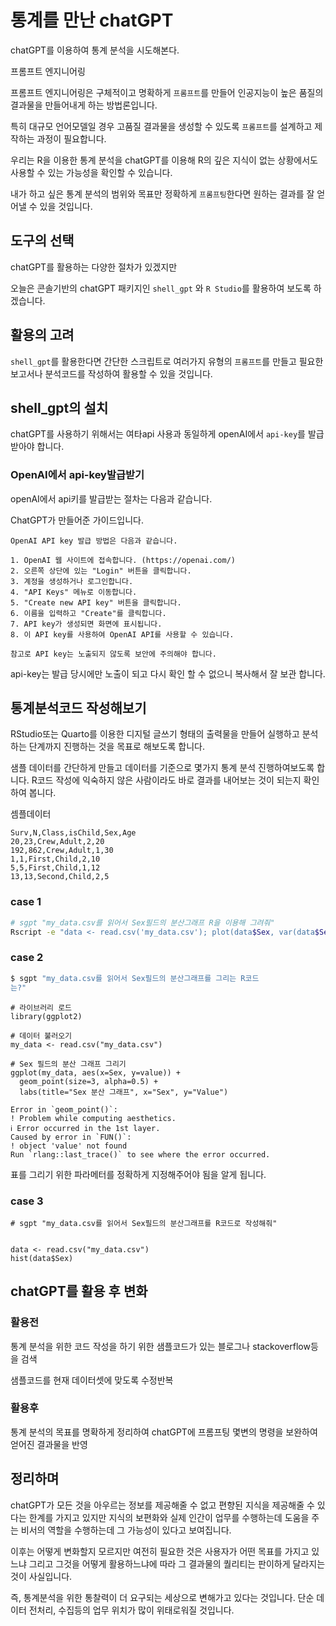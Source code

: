# 통계를 만난 chatGPT

chatGPT를 이용하여 통계 분석을 시도해본다.

프롬프트 엔지니어링

프롬프트 엔지니어링은 구체적이고 명확하게 `프롬프트`를 만들어 인공지능이 높은 품질의 결과물을 만들어내게 하는 방법론입니다.

특히 대규모 언어모델일 경우 고품질 결과물을 생성할 수 있도록 `프롬프트`를 설계하고 제작하는 과정이 필요합니다.

우리는 R을 이용한 통계 분석을 chatGPT를 이용해 R의 깊은 지식이 없는 상황에서도 사용할 수 있는 가능성을 확인할 수 있습니다.

내가 하고 싶은 통계 분석의 범위와 목표만 정확하게 `프롬프팅`한다면 원하는 결과를 잘 얻어낼 수 있을 것입니다.

## 도구의 선택

chatGPT를 활용하는 다양한 절차가 있겠지만

오늘은 콘솔기반의 chatGPT 패키지인 `shell_gpt` 와 `R Studio`를 활용하여 보도록 하겠습니다.

## 활용의 고려

 `shell_gpt`를 활용한다면 간단한 스크립트로 여러가지 유형의 `프롬프트`를 만들고 필요한 보고서나 분석코드를 작성하여 활용할 수 있을 것입니다.

## shell_gpt의 설치

chatGPT를 사용하기 위해서는 여타api 사용과 동일하게 openAI에서 `api-key`를 발급받아야 합니다.

### OpenAI에서 api-key발급받기

openAI에서 api키를 발급받는 절차는 다음과 같습니다.

ChatGPT가 만들어준 가이드입니다.

```
OpenAI API key 발급 방법은 다음과 같습니다.

1. OpenAI 웹 사이트에 접속합니다. (https://openai.com/)
2. 오른쪽 상단에 있는 "Login" 버튼을 클릭합니다.
3. 계정을 생성하거나 로그인합니다.
4. "API Keys" 메뉴로 이동합니다.
5. "Create new API key" 버튼을 클릭합니다.
6. 이름을 입력하고 "Create"를 클릭합니다.
7. API key가 생성되면 화면에 표시됩니다.
8. 이 API key를 사용하여 OpenAI API를 사용할 수 있습니다.

참고로 API key는 노출되지 않도록 보안에 주의해야 합니다.
```

api-key는 발급 당시에만 노출이 되고 다시 확인 할 수 없으니 복사해서 잘 보관 합니다.


## 통계분석코드 작성해보기
RStudio또는 Quarto를 이용한 디지털 글쓰기 형태의 출력물을 만들어 실행하고 분석하는 단계까지 진행하는 것을 목표로 해보도록 합니다. 

샘플 데이터를 간단하게 만들고 데이터를 기준으로 몇가지 통계 분석 진행하여보도록 합니다.
R코드 작성에 익숙하지 않은 사람이라도 바로 결과를 내어보는 것이 되는지 확인하여 봅니다. 


셈플데이터  
```csv
Surv,N,Class,isChild,Sex,Age
20,23,Crew,Adult,2,20
192,862,Crew,Adult,1,30
1,1,First,Child,2,10
5,5,First,Child,1,12
13,13,Second,Child,2,5
```

### case 1  
```bash
# sgpt "my_data.csv를 읽어서 Sex필드의 분산그래프 R을 이용해 그려줘"
Rscript -e "data <- read.csv('my_data.csv'); plot(data$Sex, var(data$Sex))"
```


### case 2
```bash
$ sgpt "my_data.csv를 읽어서 Sex필드의 분산그래프를 그리는 R코드
는?"
```
```{r}
# 라이브러리 로드
library(ggplot2)

# 데이터 불러오기
my_data <- read.csv("my_data.csv")

# Sex 필드의 분산 그래프 그리기
ggplot(my_data, aes(x=Sex, y=value)) +
  geom_point(size=3, alpha=0.5) +
  labs(title="Sex 분산 그래프", x="Sex", y="Value")
```
```
Error in `geom_point()`:
! Problem while computing aesthetics.
ℹ Error occurred in the 1st layer.
Caused by error in `FUN()`:
! object 'value' not found
Run `rlang::last_trace()` to see where the error occurred.
```
표를 그리기 위한 파라메터를 정확하게 지정해주어야 됨을 알게 됩니다. 

### case 3
```{r}
# sgpt "my_data.csv를 읽어서 Sex필드의 분산그래프를 R코드로 작성해줘"


data <- read.csv("my_data.csv")
hist(data$Sex)

```


## chatGPT를 활용 후 변화 
### 활용전 
통계 분석을 위한 코드 작성을 하기 위한 
샘플코드가 있는 블로그나 stackoverflow등을 검색 

샘플코드를 현재 데이터셋에 맞도록 수정반복 

### 활용후 
통계 분석의 목표를 명확하게 정리하여 chatGPT에 프롬프팅 
몇변의 명령을 보완하여 얻어진 결과물을 반영 

## 정리하며
chatGPT가 모든 것을 아우르는 정보를 제공해줄 수 없고 편향된 지식을 제공해줄 수 있다는 한계를 가지고 있지만 지식의 보편화와 실제 인간이 업무를 수행하는데 도움을 주는 비서의 역할을 수행하는데 그 가능성이 있다고 보여집니다. 

이후는 어떻게 변화할지 모르지만 여전히 필요한 것은 사용자가 어떤 목표를 가지고 있느냐 그리고 그것을 어떻게 활용하느냐에 따라 그 결과물의 퀄리티는 판이하게 달라지는 것이 사실입니다. 

즉, 통계분석을 위한 통찰력이 더 요구되는 세상으로 변해가고 있다는 것입니다. 단순 데이터 전처리, 수집등의 업무 위치가 많이 위태로워질 것입니다. 
